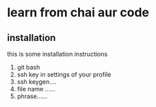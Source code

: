 # learn from chai aur code
## installation
this is some installation instructions
1. git bash
2. ssh key in settings of your profile
3. ssh keygen....
4. file name ......
5. phrase......